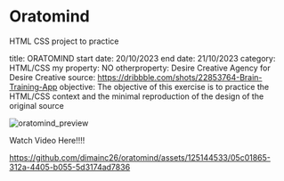 # Oratomind
HTML CSS project to practice


title: ORATOMIND
start date: 20/10/2023
end date: 21/10/2023
category: HTML/CSS
my property: NO
otherproperty: Desire Creative Agency for Desire Creative
source: https://dribbble.com/shots/22853764-Brain-Training-App
objective: The objective of this exercise is to practice the HTML/CSS context and the minimal reproduction of the design of the original source

![oratomind_preview](https://github.com/dimainc26/oratomind/assets/125144533/37e1f712-0c99-4e9f-ba5d-019d98a6053f)

Watch Video Here!!!!



https://github.com/dimainc26/oratomind/assets/125144533/05c01865-312a-4405-b055-5d3174ad7836



